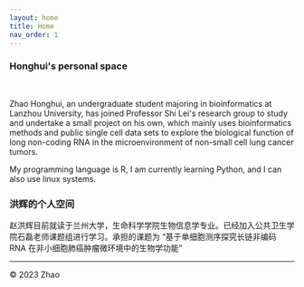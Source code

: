 ```yaml
---
layout: home
title: Home
nav_order: 1
---
```


### Honghui's personal space

<br/>

Zhao Honghui, an undergraduate student majoring in bioinformatics at Lanzhou University, has joined Professor Shi Lei's research group to study and undertake a small project on his own, which mainly uses bioinformatics methods and public single cell data sets to explore the biological function of long non-coding RNA in the microenvironment of non-small cell lung cancer tumors.

My programming language is R, I am currently learning Python, and I can also use linux systems.

 







### 洪辉的个人空间

赵洪辉目前就读于兰州大学，生命科学学院生物信息学专业。已经加入公共卫生学院石磊老师课题组进行学习。承担的课题为 “基于单细胞测序探究长链非编码 RNA 在非小细胞肺癌肿瘤微环境中的生物学功能”





-----

© 2023 Zhao
